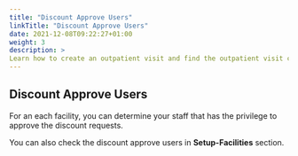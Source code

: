 ```yaml
---
title: "Discount Approve Users"
linkTitle: "Discount Approve Users"
date: 2021-12-08T09:22:27+01:00
weight: 3
description: >
Learn how to create an outpatient visit and find the outpatient visit created previously
---
```


## Discount Approve Users

For an each facility, you can determine your staff that has the privilege to approve the discount requests.

You can also check the discount approve users in **Setup-Facilities** section.
